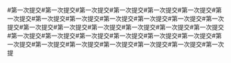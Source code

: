 #第一次提交#第一次提交#第一次提交#第一次提交#第一次提交#第一次提交#第一次提交#第一次提交#第一次提交#第一次提交#第一次提交#第一次提交#第一次提交#第一次提交#第一次提交#第一次提交#第一次提交#第一次提交#第一次提交#第一次提交#第一次提交#第一次提交#第一次提交#第一次提交#第一次提交#第一次提交#第一次提交#第一次提交#第一次提交#第一次提交#第一次提交#第一次提
